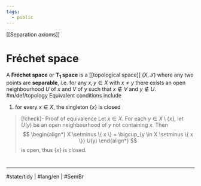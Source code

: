 ```yaml
---
tags:
  - public
---
```

[[Separation axioms]]
# Fréchet space

A **Fréchet space** or **$\mathrm{T}_{1}$ space** is a [[topological space]] $(X, \mathcal{T})$ where any two points are **separable**,
i.e. for any $x,y \in X$ with $x \neq y$ there exists an open neighbourhood $U$ of $x$ and $V$ of $y$
such that $x \notin V$ and $y \notin U$. #m/def/topology 
Equivalent conditions include

1. for every $x \in X$, the singleton $\{ x \}$ is closed

> [!check]- Proof of equivalence
> Let $x \in X$.
> For each $y \in X \setminus \{ x \}$, let $U(y)$ be an open neighbourhood of $y$ not containing $x$.
> Then
> $$
> \begin{align*}
> X \setminus \{ x \} = \bigcup_{y \in X \setminus \{ x \}} U(y)
> \end{align*}
> $$
> is open, thus $\{ x \}$ is closed.
> <span class="QED"/>

#
---
#state/tidy | #lang/en | #SemBr

